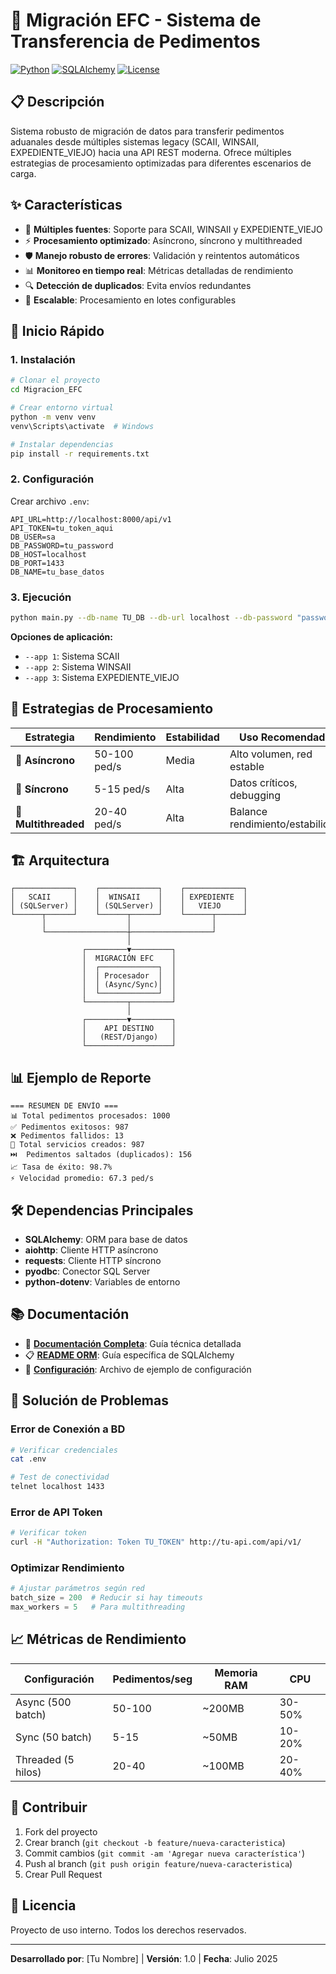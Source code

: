 # 🚀 Migración EFC - Sistema de Transferencia de Pedimentos

[![Python](https://img.shields.io/badge/Python-3.8+-blue.svg)](https://python.org)
[![SQLAlchemy](https://img.shields.io/badge/SQLAlchemy-1.4+-green.svg)](https://sqlalchemy.org)
[![License](https://img.shields.io/badge/License-Internal-red.svg)]()

## 📋 Descripción

Sistema robusto de migración de datos para transferir pedimentos aduanales desde múltiples sistemas legacy (SCAII, WINSAII, EXPEDIENTE_VIEJO) hacia una API REST moderna. Ofrece múltiples estrategias de procesamiento optimizadas para diferentes escenarios de carga.

## ✨ Características

- 🔄 **Múltiples fuentes**: Soporte para SCAII, WINSAII y EXPEDIENTE_VIEJO
- ⚡ **Procesamiento optimizado**: Asíncrono, síncrono y multithreaded
- 🛡️ **Manejo robusto de errores**: Validación y reintentos automáticos
- 📊 **Monitoreo en tiempo real**: Métricas detalladas de rendimiento
- 🔍 **Detección de duplicados**: Evita envíos redundantes
- 🚀 **Escalable**: Procesamiento en lotes configurables

## 🚀 Inicio Rápido

### 1. Instalación

```bash
# Clonar el proyecto
cd Migracion_EFC

# Crear entorno virtual
python -m venv venv
venv\Scripts\activate  # Windows

# Instalar dependencias
pip install -r requirements.txt
```

### 2. Configuración

Crear archivo `.env`:
```env
API_URL=http://localhost:8000/api/v1
API_TOKEN=tu_token_aqui
DB_USER=sa
DB_PASSWORD=tu_password
DB_HOST=localhost
DB_PORT=1433
DB_NAME=tu_base_datos
```

### 3. Ejecución

```bash
python main.py --db-name TU_DB --db-url localhost --db-password "password" --app 1
```

**Opciones de aplicación:**
- `--app 1`: Sistema SCAII
- `--app 2`: Sistema WINSAII  
- `--app 3`: Sistema EXPEDIENTE_VIEJO

## 🎯 Estrategias de Procesamiento

| Estrategia | Rendimiento | Estabilidad | Uso Recomendado |
|------------|-------------|-------------|-----------------|
| 🚀 **Asíncrono** | 50-100 ped/s | Media | Alto volumen, red estable |
| 📝 **Síncrono** | 5-15 ped/s | Alta | Datos críticos, debugging |
| 🧵 **Multithreaded** | 20-40 ped/s | Alta | Balance rendimiento/estabilidad |

## 🏗️ Arquitectura

```
┌─────────────┐    ┌─────────────┐    ┌─────────────┐
│   SCAII     │    │  WINSAII    │    │ EXPEDIENTE  │
│ (SQLServer) │    │ (SQLServer) │    │   VIEJO     │
└──────┬──────┘    └──────┬──────┘    └──────┬──────┘
       │                  │                  │
       └──────────────────┼──────────────────┘
                          │
                ┌─────────▼─────────┐
                │  MIGRACIÓN EFC    │
                │  ┌─────────────┐  │
                │  │ Procesador  │  │
                │  │ (Async/Sync)│  │
                │  └─────────────┘  │
                └─────────┬─────────┘
                          │
                ┌─────────▼─────────┐
                │    API DESTINO    │
                │   (REST/Django)   │
                └───────────────────┘
```

## 📊 Ejemplo de Reporte

```
=== RESUMEN DE ENVÍO ===
📊 Total pedimentos procesados: 1000
✅ Pedimentos exitosos: 987
❌ Pedimentos fallidos: 13
🔧 Total servicios creados: 987
⏭️  Pedimentos saltados (duplicados): 156
📈 Tasa de éxito: 98.7%
⚡ Velocidad promedio: 67.3 ped/s
```

## 🛠️ Dependencias Principales

- **SQLAlchemy**: ORM para base de datos
- **aiohttp**: Cliente HTTP asíncrono
- **requests**: Cliente HTTP síncrono
- **pyodbc**: Conector SQL Server
- **python-dotenv**: Variables de entorno

## 📚 Documentación

- 📖 **[Documentación Completa](DOCUMENTACION_PROYECTO.md)**: Guía técnica detallada
- 📋 **[README ORM](README_ORM.md)**: Guía específica de SQLAlchemy
- 🔧 **[Configuración](.env.example)**: Archivo de ejemplo de configuración

## 🚨 Solución de Problemas

### Error de Conexión a BD
```bash
# Verificar credenciales
cat .env

# Test de conectividad
telnet localhost 1433
```

### Error de API Token
```bash
# Verificar token
curl -H "Authorization: Token TU_TOKEN" http://tu-api.com/api/v1/
```

### Optimizar Rendimiento
```python
# Ajustar parámetros según red
batch_size = 200  # Reducir si hay timeouts
max_workers = 5   # Para multithreading
```

## 📈 Métricas de Rendimiento

| Configuración | Pedimentos/seg | Memoria RAM | CPU |
|---------------|----------------|-------------|-----|
| Async (500 batch) | 50-100 | ~200MB | 30-50% |
| Sync (50 batch) | 5-15 | ~50MB | 10-20% |
| Threaded (5 hilos) | 20-40 | ~100MB | 20-40% |

## 🤝 Contribuir

1. Fork del proyecto
2. Crear branch (`git checkout -b feature/nueva-caracteristica`)
3. Commit cambios (`git commit -am 'Agregar nueva característica'`)
4. Push al branch (`git push origin feature/nueva-caracteristica`)
5. Crear Pull Request

## 📄 Licencia

Proyecto de uso interno. Todos los derechos reservados.

---

**Desarrollado por**: [Tu Nombre] | **Versión**: 1.0 | **Fecha**: Julio 2025
